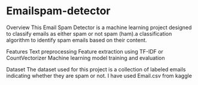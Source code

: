# Emailspam-detector
Overview
This Email Spam Detector is a machine learning project designed to classify emails as either spam or not spam (ham).a classification algorithm to identify spam emails based on their content.

Features
Text preprocessing 
Feature extraction using TF-IDF or CountVectorizer
Machine learning model training and evaluation

Dataset
The dataset used for this project is a collection of labeled emails indicating whether they are spam or not. I have used Email.csv from kaggle




